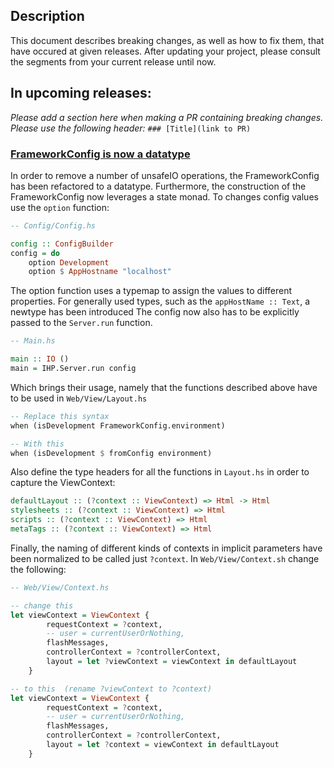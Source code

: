 ## Description
This document describes breaking changes, as well as how to fix them, that have occured at given releases.
After updating your project, please consult the segments from your current release until now.

## In upcoming releases:

*Please add a section here when making a PR containing breaking changes. Please use the following header:* `### [Title](link to PR)`

### [FrameworkConfig is now a datatype](https://github.com/digitallyinduced/ihp/pull/485)

In order to remove a number of unsafeIO operations, the FrameworkConfig has been refactored to a datatype. 
Furthermore, the construction of the FrameworkConfig now leverages a state monad. 
To changes config values use the `option` function:

```haskell
-- Config/Config.hs

config :: ConfigBuilder
config = do
    option Development
    option $ AppHostname "localhost"

```

The option function uses a typemap to assign the values to different properties.
For generally used types, such as the `appHostName :: Text`, a newtype has been introduced
The config now also has to be explicitly passed to the `Server.run` function.

```haskell
-- Main.hs

main :: IO ()
main = IHP.Server.run config
```


Which brings their usage, namely that the functions described above have to be used in `Web/View/Layout.hs`

```haskell
-- Replace this syntax
when (isDevelopment FrameworkConfig.environment) 

-- With this
when (isDevelopment $ fromConfig environment) 
```

Also define the type headers for all the functions in `Layout.hs` in order to capture the ViewContext:

```haskell
defaultLayout :: (?context :: ViewContext) => Html -> Html
stylesheets :: (?context :: ViewContext) => Html
scripts :: (?context :: ViewContext) => Html 
metaTags :: (?context :: ViewContext) => Html
```

Finally, the naming of different kinds of contexts in implicit parameters have been normalized to be called just `?context`. In `Web/View/Context.sh` change the following:

```haskell
-- Web/View/Context.hs

-- change this
let viewContext = ViewContext {
        requestContext = ?context,
        -- user = currentUserOrNothing,
        flashMessages,
        controllerContext = ?controllerContext,
        layout = let ?viewContext = viewContext in defaultLayout
    }

-- to this  (rename ?viewContext to ?context)
let viewContext = ViewContext {
        requestContext = ?context,
        -- user = currentUserOrNothing,
        flashMessages,
        controllerContext = ?controllerContext,
        layout = let ?context = viewContext in defaultLayout
    }
